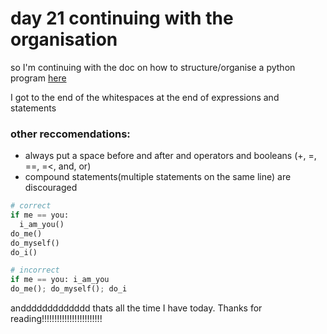 # day 21 continuing with the organisation

so I'm continuing with the doc on how to structure/organise a python program [here](https://peps.python.org/pep-0008/#pet-peeves)

I got to the end of the whitespaces at the end of expressions and statements

### other reccomendations:

- always put a space before and after and operators and booleans (+, =, ==, =<, and, or)
- compound statements(multiple statements on the same line) are discouraged
``` python
# correct
if me == you:
  i_am_you()
do_me()
do_myself()
do_i()

# incorrect
if me == you: i_am_you
do_me(); do_myself(); do_i
```

anddddddddddddd thats all the time I have today. Thanks for reading!!!!!!!!!!!!!!!!!!!!!!!!
